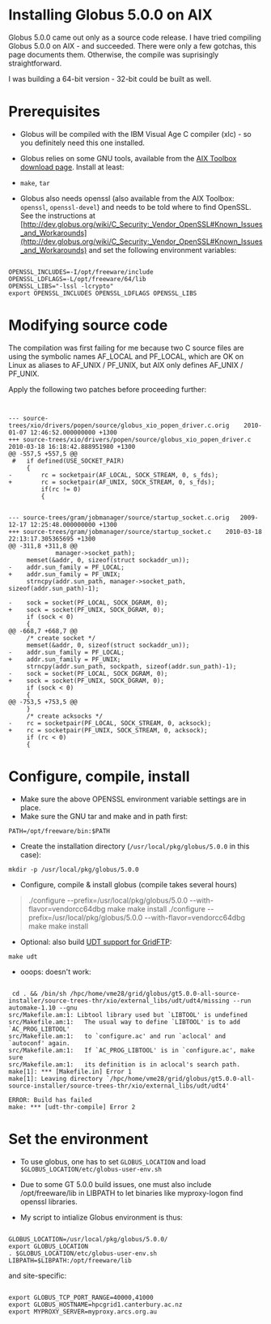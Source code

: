 # Installing Globus 5.0.0 on AIX

Globus 5.0.0 came out only as a source code release.  I have tried compiling Globus 5.0.0 on AIX - and succeeded.  There were only a few gotchas, this page documents them.  Otherwise, the compile was suprisingly straightforward.

I was building a 64-bit version - 32-bit could be built as well.

# Prerequisites

- Globus will be compiled with the IBM Visual Age C compiler (xlc) - so you definitely need this one installed.
- Globus relies on some GNU tools, available from the [AIX Toolbox download page](http://www-03.ibm.com/systems/power/software/aix/linux/toolbox/alpha.html).  Install at least:
	
- `make`, `tar`
- Globus also needs openssl (also available from the AIX Toolbox: `openssl`, `openssl-devel`) and needs to be told where to find OpenSSL.  See the instructions at [http://dev.globus.org/wiki/C_Security:_Vendor_OpenSSL#Known_Issues_and_Workarounds](http://dev.globus.org/wiki/C_Security:_Vendor_OpenSSL#Known_Issues_and_Workarounds) and set the following environment variables:

``` 

OPENSSL_INCLUDES=-I/opt/freeware/include
OPENSSL_LDFLAGS=-L/opt/freeware/64/lib
OPENSSL_LIBS="-lssl -lcrypto"
export OPENSSL_INCLUDES OPENSSL_LDFLAGS OPENSSL_LIBS

```

# Modifying source code

The compilation was first failing for me because two C source files are using the symbolic names AF_LOCAL and PF_LOCAL, which are OK on Linux as aliases to AF_UNIX / PF_UNIX, but AIX only defines AF_UNIX / PF_UNIX.

Apply the following two patches before proceeding further:

``` 


--- source-trees/xio/drivers/popen/source/globus_xio_popen_driver.c.orig	2010-01-07 12:46:52.000000000 +1300
+++ source-trees/xio/drivers/popen/source/globus_xio_popen_driver.c	2010-03-18 16:18:42.888951980 +1300
@@ -557,5 +557,5 @@
 #   if defined(USE_SOCKET_PAIR)
     {
-        rc = socketpair(AF_LOCAL, SOCK_STREAM, 0, s_fds);
+        rc = socketpair(AF_UNIX, SOCK_STREAM, 0, s_fds);
         if(rc != 0)
         {

```

``` 

--- source-trees/gram/jobmanager/source/startup_socket.c.orig	2009-12-17 12:25:48.000000000 +1300
+++ source-trees/gram/jobmanager/source/startup_socket.c	2010-03-18 22:13:17.305365695 +1300
@@ -311,8 +311,8 @@
             manager->socket_path);
     memset(&addr, 0, sizeof(struct sockaddr_un));
-    addr.sun_family = PF_LOCAL;
+    addr.sun_family = PF_UNIX;
     strncpy(addr.sun_path, manager->socket_path, sizeof(addr.sun_path)-1);
 
-    sock = socket(PF_LOCAL, SOCK_DGRAM, 0);
+    sock = socket(PF_UNIX, SOCK_DGRAM, 0);
     if (sock < 0)
     {
@@ -668,7 +668,7 @@
     /* create socket */
     memset(&addr, 0, sizeof(struct sockaddr_un));
-    addr.sun_family = PF_LOCAL;
+    addr.sun_family = PF_UNIX;
     strncpy(addr.sun_path, sockpath, sizeof(addr.sun_path)-1);
-    sock = socket(PF_LOCAL, SOCK_DGRAM, 0);
+    sock = socket(PF_UNIX, SOCK_DGRAM, 0);
     if (sock < 0)
     {
@@ -753,5 +753,5 @@
     }
     /* create acksocks */
-    rc = socketpair(PF_LOCAL, SOCK_STREAM, 0, acksock);
+    rc = socketpair(PF_UNIX, SOCK_STREAM, 0, acksock);
     if (rc < 0)
     {

```

# Configure, compile, install

- Make sure the above OPENSSL environment variable settings are in place.
- Make sure the GNU tar and make and in path first:

``` 
PATH=/opt/freeware/bin:$PATH
```

- Create the installation directory (`/usr/local/pkg/globus/5.0.0` in this case):

``` 
mkdir -p /usr/local/pkg/globus/5.0.0
```

- Configure, compile & install globus (compile takes several hours)


>  ./configure --prefix=/usr/local/pkg/globus/5.0.0 --with-flavor=vendorcc64dbg
>  make
>  make install
>  ./configure --prefix=/usr/local/pkg/globus/5.0.0 --with-flavor=vendorcc64dbg
>  make
>  make install

- Optional: also build [UDT support for GridFTP](https://reannz.atlassian.net/wiki/pages/createpage.action?spaceKey=BeSTGRID&title=Setup_GRAM5_on_CentOS_5&linkCreation=true&fromPageId=3816950721): 

``` 
make udt
```
- ooops: doesn't work:

``` 

 cd . && /bin/sh /hpc/home/vme28/grid/globus/gt5.0.0-all-source-installer/source-trees-thr/xio/external_libs/udt/udt4/missing --run automake-1.10 --gnu 
src/Makefile.am:1: Libtool library used but `LIBTOOL' is undefined
src/Makefile.am:1:   The usual way to define `LIBTOOL' is to add `AC_PROG_LIBTOOL'
src/Makefile.am:1:   to `configure.ac' and run `aclocal' and `autoconf' again.
src/Makefile.am:1:   If `AC_PROG_LIBTOOL' is in `configure.ac', make sure
src/Makefile.am:1:   its definition is in aclocal's search path.
make[1]: *** [Makefile.in] Error 1
make[1]: Leaving directory `/hpc/home/vme28/grid/globus/gt5.0.0-all-source-installer/source-trees-thr/xio/external_libs/udt/udt4'

ERROR: Build has failed
make: *** [udt-thr-compile] Error 2

```

# Set the environment

- To use globus, one has to set `GLOBUS_LOCATION` and load `$GLOBUS_LOCATION/etc/globus-user-env.sh`
- Due to some GT 5.0.0 build issues, one must also include /opt/freeware/lib in LIBPATH to let binaries like myproxy-logon find openssl libraries.

- My script to intialize Globus environment is thus:

``` 

GLOBUS_LOCATION=/usr/local/pkg/globus/5.0.0/
export GLOBUS_LOCATION
. $GLOBUS_LOCATION/etc/globus-user-env.sh
LIBPATH=$LIBPATH:/opt/freeware/lib

```

and site-specific:

``` 

export GLOBUS_TCP_PORT_RANGE=40000,41000
export GLOBUS_HOSTNAME=hpcgrid1.canterbury.ac.nz
export MYPROXY_SERVER=myproxy.arcs.org.au

```
